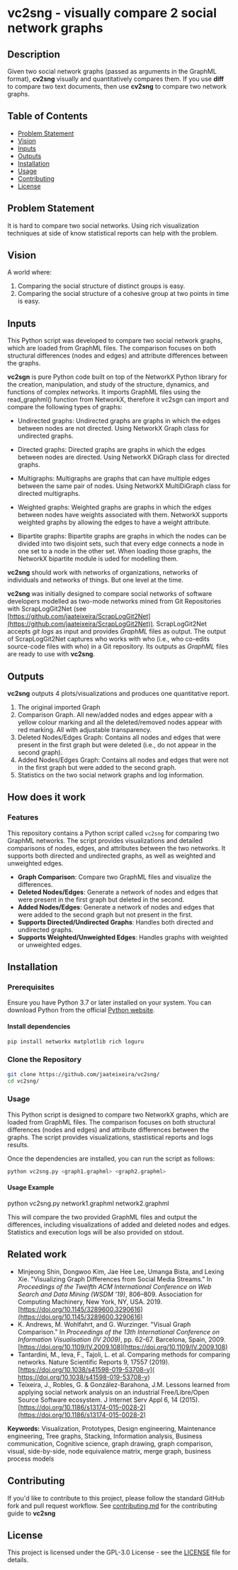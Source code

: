 # **vc2sng** - visually compare 2 social network graphs

## Description
Given two social network graphs (passed as arguments in the GraphML format),  **cv2sng** visually and quantitatively compares them. 
If you use **diff** to compare two text documents, then use **cv2sng** to compare two network graphs. 

## Table of Contents
- [Problem Statement](#problem-statement)
- [Vision](#vision)
- [Inputs](#inputs)
- [Outputs](#outputs)
- [Installation](#installation)
- [Usage](#usage)
- [Contributing](#contributing)
- [License](#license)

## Problem Statement
It is hard to compare two social networks.  Using rich visualization techniques at side of know statistical reports can help with the problem.  

## Vision
A world where: 
1. Comparing the social structure of distinct groups is easy. 
2. Comparing the social structure of a cohesive group at two points in time is easy. 

## Inputs

This Python script was developed to compare two social network graphs, which are loaded from GraphML files. The comparison focuses on both structural differences (nodes and edges) and attribute differences between the graphs.

**vc2sgn**  is pure Python code built on top of the NetworkX Python library for the creation, manipulation, and study of the structure, dynamics, and functions of complex networks. It imports GraphML files using the read_graphml() function from NetworkX, therefore it vc2sgn can import and compare the following types of graphs: 

- Undirected graphs: Undirected graphs are graphs in which the edges between nodes are not directed. Using NetworkX Graph class for undirected graphs.

- Directed graphs: Directed graphs are graphs in which the edges between nodes are directed.  Using NetworkX DiGraph class for directed graphs.

- Multigraphs: Multigraphs are graphs that can have multiple edges between the same pair of nodes. Using NetworkX MultiDiGraph class for directed multigraphs.

- Weighted graphs: Weighted graphs are graphs in which the edges between nodes have weights associated with them. NetworkX supports weighted graphs by allowing the edges to have a weight attribute.

- Bipartite graphs: Bipartite graphs are graphs in which the nodes can be divided into two disjoint sets, such that every edge connects a node in one set to a node in the other set. When loading those graphs, the NetworkX bipartite module is uded for modelling them.

**vc2sng** should work with networks of organizations, networks of individuals and networks of things. But one level at the time. 

**vc2sng** was initially designed to compare social networks of software developers modelled as two-mode networks mined from Git Repositories with ScrapLogGit2Net (see [https://github.com/jaateixeira/ScrapLogGit2Net](https://github.com/jaateixeira/ScrapLogGit2Net)).  ScrapLogGit2Net accepts _git logs_  as input and provides _GraphML_ files as output. The output of ScrapLogGit2Net captures who works with who (i.e., who co-edits source-code files with who) in a Git repository. Its outputs as _GraphML_ files are ready to use with **vc2sng**.  

## Outputs

**vc2sng** outputs 4 plots/visualizations and produces one quantitative report. 

1) The original imported Graph 
2) Comparison Graph. All new/added nodes and edges appear with a yellow colour marking and all the deleted/removed nodes appear with red marking. All with adjustable transparency. 
3) Deleted Nodes/Edges Graph: Contains all nodes and edges that were present in the first graph but were deleted (i.e., do not appear in the second graph).
4) Added Nodes/Edges Graph: Contains all nodes and edges that were not in the first graph but were added to the second graph.
5) Statistics on the two social network graphs and log information.



##  How does it work 

### Features 

This repository contains a Python script called `vc2sng` for comparing two GraphML networks. The script provides visualizations and detailed comparisons of nodes, edges, and attributes between the two networks. It supports both directed and undirected graphs, as well as weighted and unweighted edges.


- **Graph Comparison**: Compare two GraphML files and visualize the differences.
- **Deleted Nodes/Edges**: Generate a network of nodes and edges that were present in the first graph but deleted in the second.
- **Added Nodes/Edges**: Generate a network of nodes and edges that were added to the second graph but not present in the first.
- **Supports Directed/Undirected Graphs**: Handles both directed and undirected graphs.
- **Supports Weighted/Unweighted Edges**: Handles graphs with weighted or unweighted edges.

## Installation

### Prerequisites

Ensure you have Python 3.7 or later installed on your system. You can download Python from the official [Python website](https://www.python.org/downloads/).

#### Install dependencies 
```bash
pip install networkx matplotlib rich loguru
```

### Clone the Repository

```bash
git clone https://github.com/jaateixeira/vc2sng/
cd vc2sng/
```

### Usage 

This Python script is designed to compare two NetworkX graphs, which are loaded from GraphML files. The comparison focuses on both structural differences (nodes and edges) and attribute differences between the graphs. The script provides visualizations, stastistical reports and logs results.

Once the dependencies are installed, you can run the script as follows: 

```bash
python vc2sng.py <graph1.graphml> <graph2.graphml>
```


#### Usage Example
python vc2sng.py network1.graphml network2.graphml

This will compare the two provided GraphML files and output the differences, including visualizations of added and deleted nodes and edges. Statistics and execution logs will be also provided on stdout. 

## Related work 
- Minjeong Shin, Dongwoo Kim, Jae Hee Lee, Umanga Bista, and Lexing Xie. "Visualizing Graph Differences from Social Media Streams." In *Proceedings of the Twelfth ACM International Conference on Web Search and Data Mining (WSDM '19)*, 806–809. Association for Computing Machinery, New York, NY, USA. 2019. [https://doi.org/10.1145/3289600.3290616](https://doi.org/10.1145/3289600.3290616)
- K. Andrews, M. Wohlfahrt, and G. Wurzinger. "Visual Graph Comparison." In *Proceedings of the 13th International Conference on Information Visualisation (IV 2009)*, pp. 62-67. Barcelona, Spain, 2009. [https://doi.org/10.1109/IV.2009.108](https://doi.org/10.1109/IV.2009.108)
- Tantardini, M., Ieva, F., Tajoli, L. et al. Comparing methods for comparing networks. Nature Scientific Reports 9, 17557 (2019). [https://doi.org/10.1038/s41598-019-53708-y]( https://doi.org/10.1038/s41598-019-53708-y)
- Teixeira, J., Robles, G. & González-Barahona, J.M. Lessons learned from applying social network analysis on an industrial Free/Libre/Open Source Software ecosystem. J Internet Serv Appl 6, 14 (2015). [https://doi.org/10.1186/s13174-015-0028-2](https://doi.org/10.1186/s13174-015-0028-2)
  
**Keywords:** Visualization, Prototypes, Design engineering, Maintenance engineering, Tree graphs, Stacking, Information analysis, Business communication, Cognitive science, graph drawing, graph comparison, visual, side-by-side, node equivalence matrix, merge graph, business process models


## Contributing
If you'd like to contribute to this project, please follow the standard GitHub fork and pull request workflow. See [contributing.md](contributing.md) for the contributing guide to **vc2sng**

## License
This project is licensed under the GPL-3.0 License - see the [LICENSE](LICENSE) file for details.


